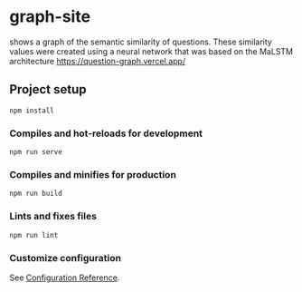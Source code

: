 # graph-site 
shows a graph of the semantic similarity of questions.
These similarity values were created using a neural network that was based on the MaLSTM architecture
https://question-graph.vercel.app/

## Project setup
```
npm install
```

### Compiles and hot-reloads for development
```
npm run serve
```

### Compiles and minifies for production
```
npm run build
```

### Lints and fixes files
```
npm run lint
```

### Customize configuration
See [Configuration Reference](https://cli.vuejs.org/config/).
